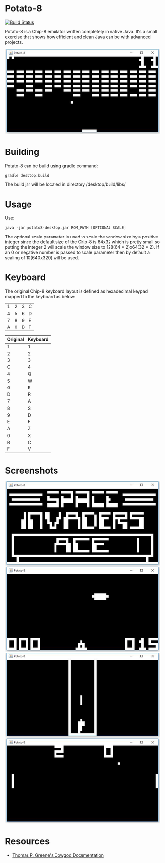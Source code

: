 # Potato-8

[![Build Status](https://travis-ci.org/gregei/Potato-8.svg?branch=master)](https://travis-ci.org/gregei/Potato-8)

Potato-8 is a Chip-8 emulator written completely in native Java. It's a small exercise that shows how efficient and clean Java can be with advanced projects.

![Potato-8 running](docs/images/screenshot5.jpg)

# Building
Potato-8 can be build using gradle command: 

    gradle desktop:build
    
The build jar will be located in directory /desktop/build/libs/

# Usage 
Use:

    java -jar potato8-desktop.jar ROM_PATH [OPTIONAL SCALE]
  
The optional scale parameter is used to scale the window size by a positive integer since the default size of the Chip-8 is 64x32 which is pretty small so putting the integer 2 will scale the window size to 128(64 * 2)x64(32 * 2). If an 0 or negative number is passed to scale parameter then by default a scaling of 10(640x320) will be used.

# Keyboard

The original Chip-8 keyboard layout is defined as hexadecimal keypad mapped to the keyboard as below:

|   |   |   |   |
|---|---|---|---|
| 1 | 2 | 3 | C |
| 4 | 5 | 6 | D |
| 7 | 8 | 9 | E |
| A | 0 | B | F |


| Original | Keyboard |
|----------|----------|
| 1        | 1        |
| 2        | 2        |
| 3        | 3        |
| C        | 4        |
| 4        | Q        |
| 5        | W        |
| 6        | E        |
| D        | R        |
| 7        | A        | 
| 8        | S        |
| 9        | D        |
| E        | F        |
| A        | Z        |
| 0        | X        |
| B        | C        |
| F        | V        |

# Screenshots

![Potato-8 running](docs/images/screenshot1.jpg)
![Potato-8 running](docs/images/screenshot2.jpg)
![Potato-8 running](docs/images/screenshot3.jpg)
![Potato-8 running](docs/images/screenshot4.jpg)

# Resources

* [Thomas P. Greene's Cowgod Documentation](http://devernay.free.fr/hacks/chip8/C8TECH10.HTM)
